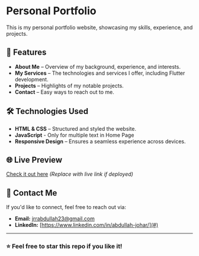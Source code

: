 # Personal Portfolio

This is my personal portfolio website, showcasing my skills, experience, and projects.

## 🚀 Features
- **About Me** – Overview of my background, experience, and interests.
- **My Services** – The technologies and services I offer, including Flutter development.
- **Projects** – Highlights of my notable projects.
- **Contact** – Easy ways to reach out to me.

## 🛠️ Technologies Used
- **HTML & CSS** – Structured and styled the website.
- **JavaScript** - Only for multiple text in Home Page
- **Responsive Design** – Ensures a seamless experience across devices.


## 🌐 Live Preview
[Check it out here](#) *(Replace with live link if deployed)*

## 📩 Contact Me
If you'd like to connect, feel free to reach out via:
- **Email:** jrrabdullah23@gmail.com
- **LinkedIn:** [https://www.linkedin.com/in/abdullah-johar/](#)

---

### ⭐ Feel free to star this repo if you like it!
